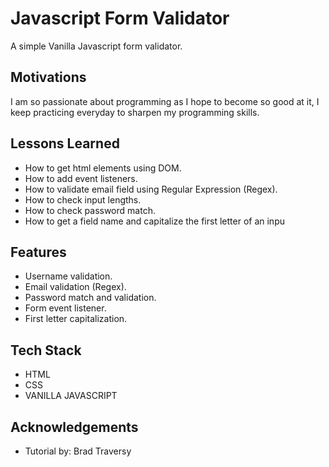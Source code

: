 # Javascript Form Validator
A simple Vanilla Javascript form validator.

## Motivations
I am so passionate about programming as I hope to become so good at it, I keep practicing everyday to sharpen my programming skills.

## Lessons Learned

- How to get html elements using DOM.
- How to add event listeners.
- How to validate email field using Regular Expression (Regex).
- How to check input lengths.
- How to check password match.
- How to get a field name and capitalize the first letter of an inpu

## Features

- Username validation.
- Email validation (Regex).
- Password match and validation.
- Form event listener.
- First letter capitalization. 

## Tech Stack

- HTML
- CSS
- VANILLA JAVASCRIPT

## Acknowledgements

 - Tutorial by: Brad Traversy
